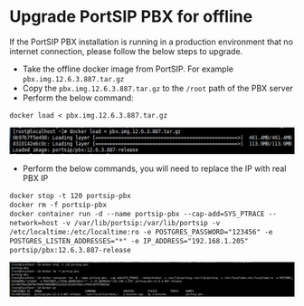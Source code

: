 # Upgrade PortSIP PBX for offline

If the PortSIP PBX installation is running in a production environment that no internet connection, please follow the below steps to upgrade.

* Take the offline docker image from PortSIP. For example `pbx.img.12.6.3.887.tar.gz`
* Copy the `pbx.img.12.6.3.887.tar.gz` to the `/root` path of the PBX server
* Perform the below command:

```
docker load < pbx.img.12.6.3.887.tar.gz
```

![](../../.gitbook/assets/offline1.png)

* Perform the below commands, you will need to replace the IP with real PBX IP

```
docker stop -t 120 portsip-pbx
docker rm -f portsip-pbx
docker container run -d --name portsip-pbx --cap-add=SYS_PTRACE --network=host -v /var/lib/portsip:/var/lib/portsip -v /etc/localtime:/etc/localtime:ro -e POSTGRES_PASSWORD="123456" -e POSTGRES_LISTEN_ADDRESSES="*" -e IP_ADDRESS="192.168.1.205" portsip/pbx:12.6.3.887-release
```

&#x20; &#x20;

![](../../.gitbook/assets/offline2.png)


